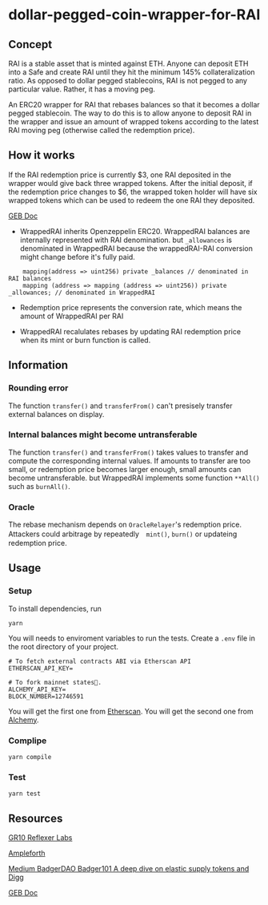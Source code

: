 # dollar-pegged-coin-wrapper-for-RAI

## Concept
RAI is a stable asset that is minted against ETH. Anyone can deposit ETH into a Safe and create RAI until they hit the minimum 145% collateralization ratio. As opposed to dollar pegged stablecoins, RAI is not pegged to any particular value. Rather, it has a moving peg.

An ERC20 wrapper for RAI that rebases balances so that it becomes a dollar pegged stablecoin. The way to do this is to allow anyone to deposit RAI in the wrapper and issue an amount of wrapped tokens according to the latest RAI moving peg (otherwise called the redemption price).

## How it works
If the RAI redemption price is currently $3, one RAI deposited in the wrapper would give back three wrapped tokens. After the initial deposit, if the redemption price changes to $6, the wrapped token holder will have six wrapped tokens which can be used to redeem the one RAI they deposited.

[GEB Doc](https://docs.reflexer.finance/)

 - WrappedRAI inherits Openzeppelin ERC20. WrappedRAI balances are internally represented with RAI denomination. but `_allowances` is denominated in WrappedRAI because the wrappedRAI-RAI conversion might change before it's fully paid.

```
    mapping(address => uint256) private _balances // denominated in RAI balances
    mapping (address => mapping (address => uint256)) private _allowances; // denominated in WrappedRAI
```

 - Redemption price represents the conversion rate, which means the amount of WrappedRAI per RAI

 - WrappedRAI recalulates rebases by updating RAI redemption price when its mint or burn function is called.

## Information
### Rounding error
The function `transfer()` and `transferFrom()` can't presisely transfer external balances on display.

### Internal balances might become untransferable
The function `transfer()` and  `transferFrom()` takes values to transfer and compute the corresponding internal values. If amounts to transfer are too small, or redemption price becomes larger enough, small amounts can become untransferable. but WrappedRAI implements some function `**All()` such as `burnAll()`.

### Oracle
The rebase mechanism depends on `OracleRelayer`'s redemption price.
Attackers could arbitrage by repeatedly　`mint()`, `burn()` or updateing redemption price.

## Usage

### Setup
To install dependencies, run

`yarn`

You will needs to enviroment variables to run the tests. Create a `.env` file in the root directory of your project.

```
# To fetch external contracts ABI via Etherscan API
ETHERSCAN_API_KEY=

# To fork mainnet states.
ALCHEMY_API_KEY=
BLOCK_NUMBER=12746591
```

You will get the first one from [Etherscan](https://etherscan.io/). You will get the second one from [Alchemy](https://dashboard.alchemyapi.io/).

### Complipe

`yarn compile`

### Test

`yarn test`

## Resources
[GR10 Reflexer Labs](https://gitcoin.co/issue/reflexer-labs/geb/103/100026033)

[Ampleforth](https://github.com/ampleforth/uFragments)

[Medium BadgerDAO Badger101 A deep dive on elastic supply tokens and Digg](https://badgerdao.medium.com/badger-101-a-deep-dive-on-elastic-supply-tokens-and-digg-f1b310f229ad)


[GEB Doc](https://docs.reflexer.finance/)
